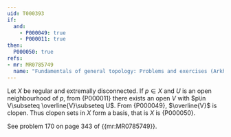 ```yaml
---
uid: T000393
if:
  and:
    - P000049: true
    - P000011: true
then:
  P000050: true
refs:
- mr: MR0785749
  name: "Fundamentals of general topology: Problems and exercises (Arkhangel′skii & Ponomarev)"
---
```


Let $X$ be regular and extremally disconnected. If $p\in X$ and $U$ is an open neighbourhood of $p$, from {P000011} there exists an open $V$ with $p\in V\subseteq \overline{V}\subseteq U$. From {P000049}, $\overline{V}$ is clopen. Thus clopen sets in $X$ form a basis, that is $X$ is {P000050}.

See problem 170 on page 343 of {{mr:MR0785749}}.
